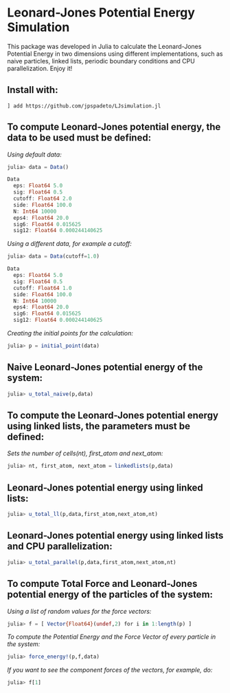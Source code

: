 # Leonard-Jones Potential Energy Simulation
This package was developed in Julia to calculate the Leonard-Jones Potential Energy in two dimensions using different implementations, such as naive particles, linked lists, periodic boundary conditions and CPU parallelization.
Enjoy it!  

## **Install with:** 

```
] add https://github.com/jpspadeto/LJsimulation.jl
```

## **To compute Leonard-Jones potential energy, the data to be used must be defined:**


*Using default data:*

```julia
julia> data = Data()

Data
  eps: Float64 5.0
  sig: Float64 0.5
  cutoff: Float64 2.0
  side: Float64 100.0
  N: Int64 10000
  eps4: Float64 20.0
  sig6: Float64 0.015625
  sig12: Float64 0.000244140625
```

*Using a different data, for example a cutoff:*

```julia
julia> data = Data(cutoff=1.0)

Data
  eps: Float64 5.0
  sig: Float64 0.5
  cutoff: Float64 1.0
  side: Float64 100.0
  N: Int64 10000
  eps4: Float64 20.0
  sig6: Float64 0.015625
  sig12: Float64 0.000244140625
```

*Creating the initial points for the calculation:*

```julia
julia> p = initial_point(data)
```

## **Naive Leonard-Jones potential energy of the system:**

```julia
julia> u_total_naive(p,data)
```

## **To compute the Leonard-Jones potential energy using linked lists, the parameters must be defined:**

*Sets the number of cells(nt), first_atom and next_atom:*

```julia
julia> nt, first_atom, next_atom = linkedlists(p,data)
```

## **Leonard-Jones potential energy using linked lists:**

```julia
julia> u_total_ll(p,data,first_atom,next_atom,nt) 
```

## **Leonard-Jones potential energy using linked lists and CPU parallelization:** 

```julia
julia> u_total_parallel(p,data,first_atom,next_atom,nt)
```
## **To compute Total Force and Leonard-Jones potential energy of the particles of the system:**

*Using a list of random values for the force vectors:*
```julia
julia> f = [ Vector{Float64}(undef,2) for i in 1:length(p) ] 
```

*To compute the Potential Energy and the Force Vector of every particle in the system:* 
```julia
julia> force_energy!(p,f,data)
```

*If you want to see the component forces of the vectors, for example, do:*
```julia
julia> f[1]
```
